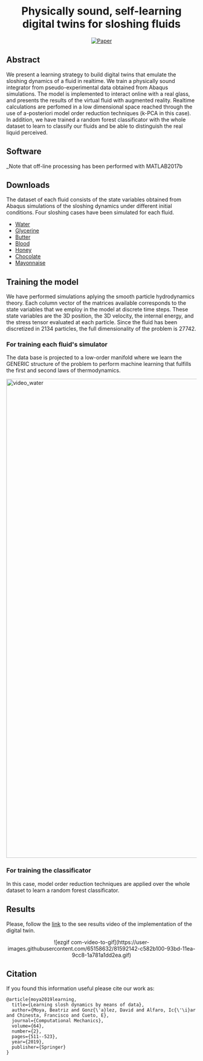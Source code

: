 <div align="center">  
  
# Physically sound, self-learning digital twins for sloshing fluids
[![Paper](https://img.shields.io/badge/Paper-PDF-red)]()


</div>

## Abstract   

We present a learning strategy to build digital twins that emulate the sloshing dynamics of a fluid in realtime. We train a physically sound integrator from pseudo-experimental data obtained from Abaqus simulations. The model is implemented to interact online with a real glass, and presents the results of the virtual fluid with augmented reality. Realtime calculations are perfomed in a low dimensional space reached through the use of a-posteriori model order reduction techniques (k-PCA in this case). In addition, we have trained a random forest classificator with the whole dataset to learn to classify our fluids and be able to distinguish the real liquid perceived. 


## Software  
_Note that off-line processing has been performed with MATLAB2017b

## Downloads
The dataset of each fluid consists of the state variables obtained from Abaqus simulations of the sloshing dynamics under different initial conditions. Four sloshing cases have been simulated for each fluid. 


- [Water](https://drive.google.com/file/d/16VxiqHZsu-Onss1g3itF0lVUy53-5mxF/view?usp=sharing)
- [Glycerine](https://drive.google.com/file/d/1UrRnkg5RcEogywZ0CgXibueb7dbP6oI5/view?usp=sharing)
- [Butter](https://drive.google.com/file/d/1-RUsZhv3NkhGE2Akui-jc2ft8MWtWz79/view?usp=sharing)
- [Blood](https://drive.google.com/file/d/1RxAaNmIPaKmEEVIXbtJU0VELjVsbf5ph/view?usp=sharing)
- [Honey](https://drive.google.com/file/d/1la4zFFemThU_f2cC4C4cSuhTCi2fSilN/view?usp=sharing)
- [Chocolate](https://drive.google.com/file/d/1o0tyFcG2meyTmgRUThGB85Njnzdk-7_w/view?usp=sharing)
- [Mayonnaise](https://drive.google.com/file/d/1hkeRwkoFSikpHhDFPxLprasyRtYyAo8Y/view?usp=sharing)



## Training the model

We have performed simulations aplying the smooth particle hydrodynamics theory. Each column vector of the matrices available corresponds to the state variables that we employ in the model at discrete time steps. These state variables are the 3D position, the 3D velocity, the internal energy, and the stress tensor evaluated at each particle. Since the fluid has been discretized in 2134 particles, the full dimensionality of the problem is 27742.


### For training each fluid's simulator

The data base is projected to a low-order manifold where we learn the GENERIC structure of the problem to perform machine learning that fulfills the first and second laws of thermodynamics.

<img width="1265" alt="video_water" src="https://user-images.githubusercontent.com/65158632/81586504-e515db80-93b5-11ea-8d11-93c700ab0f5f.png">

### For training the classificator

In this case, model order reduction techniques are applied over the whole dataset to learn a random forest classificator. 


## Results 

Please, follow the [link](https://www.youtube.com/watch?v=d1JyhPNkLkU) to the  see results video of the implementation of the digital twin.

<div align="center">  
![ezgif com-video-to-gif](https://user-images.githubusercontent.com/65158632/81592142-c582b100-93bd-11ea-9cc8-1a781a1dd2ea.gif)

</div>

## Citation   
If you found this information useful please cite our work as:
```
@article{moya2019learning,
  title={Learning slosh dynamics by means of data},
  author={Moya, Beatriz and Gonz{\'a}lez, David and Alfaro, Ic{\'\i}ar and Chinesta, Francisco and Cueto, E},
  journal={Computational Mechanics},
  volume={64},
  number={2},
  pages={511--523},
  year={2019},
  publisher={Springer}
}
```   
